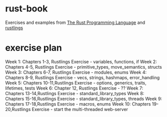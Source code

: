 # rust-book
Exercises and examples from [The Rust Programming Language](https://doc.rust-lang.org/book/) and [rustlings](https://github.com/rust-lang/rustlings/)

# exercise plan
Week 1:  Chapters 1-3,  Rustlings Exercise - variables, functions, if
Week 2:  Chapters 4-5,  Rustlings Exercise - primitive_types, move_semantics, structs
Week 3:  Chapters 6-7,  Rustlings Exercise - modules, enums
Week 4:  Chapters 8-9,  Rustlings Exercise - vecs, strings, hashmaps, error_handling
Week 5:  Chapters 10-11,Rustlings Exercise - options, generics, traits, lifetimes, tests
Week 6:  Chapter  12,   Rustlings Exercise - ??
Week 7:  Chapters 13-14,Rustlings Exercise - standard_library_types
Week 8:  Chapters 15-16,Rustlings Exercise - standard_library_types, threads
Week 9:  Chapters 17-18,Rustlings Exercise - macros, enums
Week 10: Chapters 19-20,Rustlings Exercise - start the multi-threaded web-server
